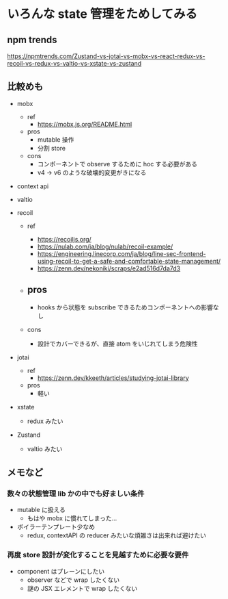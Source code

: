 # いろんな state 管理をためしてみる

## npm trends

https://npmtrends.com/Zustand-vs-jotai-vs-mobx-vs-react-redux-vs-recoil-vs-redux-vs-valtio-vs-xstate-vs-zustand

## 比較めも

- mobx

  - ref
    - https://mobx.js.org/README.html
  - pros
    - mutable 操作
    - 分割 store
  - cons
    - コンポーネントで observe するために hoc する必要がある
    - v4 -> v6 のような破壊的変更がきになる

- context api
- valtio
- recoil

  - ref

    - https://recoiljs.org/
    - https://nulab.com/ja/blog/nulab/recoil-example/
    - https://engineering.linecorp.com/ja/blog/line-sec-frontend-using-recoil-to-get-a-safe-and-comfortable-state-management/
    - https://zenn.dev/nekoniki/scraps/e2ad516d7da7d3

  - ## pros
    - hooks から状態を subscribe できるためコンポーネントへの影響なし
  - cons
    - 設計でカバーできるが、直接 atom をいじれてしまう危険性

- jotai
  - ref
    - https://zenn.dev/kkeeth/articles/studying-jotai-library
  - pros
    - 軽い
- xstate

  - redux みたい

- Zustand
  - valtio みたい

## メモなど

### 数々の状態管理 lib かの中でも好ましい条件

- mutable に扱える
  - もはや mobx に慣れてしまった...
- ボイラーテンプレート少なめ
  - redux, contextAPI の reducer みたいな煩雑さは出来れば避けたい

### 再度 store 設計が変化することを見越すために必要な要件

- component はプレーンにしたい
  - observer などで wrap したくない
  - 謎の JSX エレメントで wrap したくない
